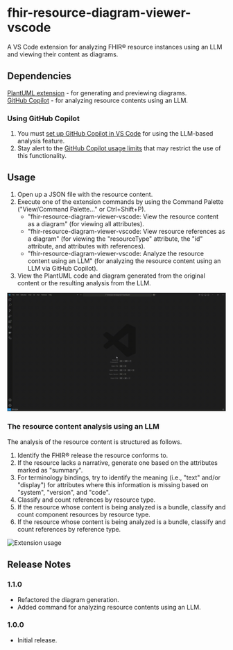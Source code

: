 # fhir-resource-diagram-viewer-vscode
A VS Code extension for analyzing FHIR® resource instances using an LLM and viewing their content as diagrams.

## Dependencies
[PlantUML extension](https://marketplace.visualstudio.com/items?itemName=jebbs.plantuml) - for generating and previewing diagrams.  
[GitHub Copilot](https://github.com/features/copilot) - for analyzing resource contents using an LLM.  

### Using GitHub Copilot
1. You must [set up GitHub Copilot in VS Code](https://code.visualstudio.com/docs/copilot/setup) for using the LLM-based analysis feature.
2. Stay alert to the [GitHub Copilot usage limits](https://docs.github.com/en/copilot/concepts/copilot-billing/about-individual-copilot-plans-and-benefits) that may restrict the use of this functionality.

## Usage
1. Open up a JSON file with the resource content.
2. Execute one of the extension commands by using the Command Palette ("View/Command Palette..." or Ctrl+Shift+P).
    * "fhir-resource-diagram-viewer-vscode: View the resource content as a diagram" (for viewing all attributes).
    * "fhir-resource-diagram-viewer-vscode: View resource references as a diagram" (for viewing the "resourceType" attribute, the "id" attribute, and attributes with references).
    * "fhir-resource-diagram-viewer-vscode: Analyze the resource content using an LLM" (for analyzing the resource content using an LLM via GitHub Copilot).
3. View the PlantUML code and diagram generated from the original content or the resulting analysis from the LLM.

![Extension usage](resources/images/extension_usage.gif)

### The resource content analysis using an LLM
The analysis of the resource content is structured as follows.
1. Identify the FHIR® release the resource conforms to.
2. If the resource lacks a narrative, generate one based on the attributes marked as "summary".
3. For terminology bindings, try to identify the meaning (i.e., "text" and/or "display") for attributes where this information is missing based on "system", "version", and "code".
4. Classify and count references by resource type.
5. If the resource whose content is being analyzed is a bundle, classify and count component resources by resource type.
6. If the resource whose content is being analyzed is a bundle, classify and count references by reference type.

![Extension usage](resources/images/extension_usage_llm.gif)

## Release Notes

### 1.1.0

- Refactored the diagram generation.
- Added command for analyzing resource contents using an LLM.

### 1.0.0

- Initial release.
